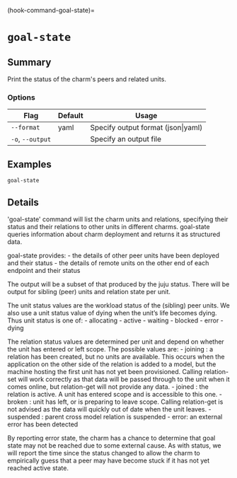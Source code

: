 (hook-command-goal-state)=
# `goal-state`
## Summary
Print the status of the charm's peers and related units.

### Options
| Flag | Default | Usage |
| --- | --- | --- |
| `--format` | yaml | Specify output format (json&#x7c;yaml) |
| `-o`, `--output` |  | Specify an output file |

## Examples

    goal-state


## Details

'goal-state' command will list the charm units and relations, specifying their status and
their relations to other units in different charms.
goal-state queries information about charm deployment and returns it as structured data.

goal-state provides:
    - the details of other peer units have been deployed and their status
    - the details of remote units on the other end of each endpoint and their status

The output will be a subset of that produced by the juju status. There will be output
for sibling (peer) units and relation state per unit.

The unit status values are the workload status of the (sibling) peer units. We also use
a unit status value of dying when the unit’s life becomes dying. Thus unit status is one of:
    - allocating
    - active
    - waiting
    - blocked
    - error
    - dying

The relation status values are determined per unit and depend on whether the unit has entered
or left scope. The possible values are:
    - joining : a relation has been created, but no units are available. This occurs when the
      application on the other side of the relation is added to a model, but the machine hosting
      the first unit has not yet been provisioned. Calling relation-set will work correctly as
      that data will be passed through to the unit when it comes online, but relation-get will
      not provide any data.
    - joined : the relation is active. A unit has entered scope and is accessible to this one.
    - broken : unit has left, or is preparing to leave scope. Calling relation-get is not advised
      as the data will quickly out of date when the unit leaves.
    - suspended : parent cross model relation is suspended
    - error: an external error has been detected

By reporting error state, the charm has a chance to determine that goal state may not be reached
due to some external cause. As with status, we will report the time since the status changed to
allow the charm to empirically guess that a peer may have become stuck if it has not yet reached
active state.